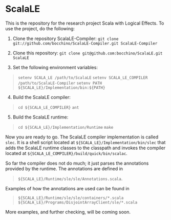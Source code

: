 ScalaLE
=======

This is the repository for the research project Scala with Logical
Effects.  To use the project, do the following:

1. Clone the repository ScalaLE-Compiler:
    `git clone git://github.com/bocchino/ScalaLE-Compiler.git ScalaLE-Compiler`
2. Clone this repository:
    `git clone git@github.com:bocchino/ScalaLE.git ScalaLE`

3. Set the following environment variables:

>`setenv SCALA_LE /path/to/ScalaLE`
>`setenv SCALA_LE_COMPILER /path/to/ScalaLE-Compiler`
>`setenv PATH ${SCALA_LE}/Implementation/bin:${PATH}`

4. Build the ScalaLE compiler:

>`cd ${SCALA_LE_COMPILER}`
>`ant`

5. Build the ScalaLE runtime:

>`cd ${SCALA_LE}/Implementation/Runtime`
>`make`

Now you are ready to go.  The ScalaLE compiler implementation is
called `slec`.  It is a shell script located at
`${SCALA_LE}/Implementation/bin/slec` that adds the ScalaLE runtime
classes to the classpath and invokes the compiler located at
`${SCALA_LE_COMPILER}/build/quick/bin/scalac`.

So far the compiler does not do much; it just parses the annotations
provided by the runtime.  The annotations are defined in

>`${SCALA_LE}/Runtime/sle/sle/Annotations.scala`.

Examples of how the annotations are used can be found in

>`${SCALA_LE}/Runtime/sle/sle/containers/*.scala`
>`${SCALA_LE}/Programs/DisjointArrayClient/sle/*.scala`

More examples, and further checking, will be coming soon.
